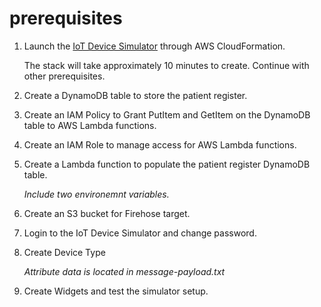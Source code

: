 # prerequisites

1. Launch the [IoT Device Simulator](https://docs.aws.amazon.com/solutions/latest/iot-device-simulator/deployment.html#step1) through AWS CloudFormation.
   
   The stack will take approximately 10 minutes to create. Continue with other prerequisites.
   
1. Create a DynamoDB table to store the patient register.
   
1. Create an IAM Policy to Grant PutItem and GetItem on the DynamoDB table to AWS Lambda functions.
 
1. Create an IAM Role to manage access for AWS Lambda functions.

1. Create a Lambda function to populate the patient register DynamoDB table.

   *Include two environemnt variables.*

 1. Create an S3 bucket for Firehose target.
    
 1. Login to the IoT Device Simulator and change password.
 
 1. Create Device Type
 
    *Attribute data is located in message-payload.txt*
 
 1. Create Widgets and test the simulator setup.
